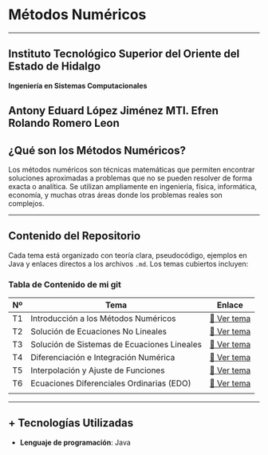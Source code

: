 #  Métodos Numéricos

---

## Instituto Tecnológico Superior del Oriente del Estado de Hidalgo  
**Ingeniería en Sistemas Computacionales**

**Antony Eduard López Jiménez**
**MTI. Efren Rolando Romero Leon**
---

##  ¿Qué son los Métodos Numéricos?

Los métodos numéricos son técnicas matemáticas que permiten encontrar soluciones aproximadas a problemas que no se pueden resolver de forma exacta o analítica. Se utilizan ampliamente en ingeniería, física, informática, economía, y muchas otras áreas donde los problemas reales son complejos.

---

##  Contenido del Repositorio 

Cada tema está organizado con teoría clara, pseudocódigo, ejemplos en Java y enlaces directos a los archivos `.md`. Los temas cubiertos incluyen:

###  Tabla de Contenido de mi git

| Nº | Tema                                        | Enlace                                                                                                                                                                            |
| -- | ------------------------------------------- | --------------------------------------------------------------------------------------------------------------------------------------------------------------------------------- |
| T1 | Introducción a los Métodos Numéricos        | [📘 Ver tema](https://github.com/ANTONY2812/M-todosNum-ricosLalo/blob/main/T1%20-%20Introduccion%20a%20los%20metodos%20numericos/Introduccion%20a%20los%20metodos%20numericos.md) |
| T2 | Solución de Ecuaciones No Lineales          | [📘 Ver tema](https://github.com/ANTONY2812/M-todosNum-ricosLalo/blob/main/T2%20-%20Solucion%20de%20Ecuaciones%20No%20Lineales/Solucion%20de%20Ecuaciones%20No%20Lineales.md)     |
| T3 | Solución de Sistemas de Ecuaciones Lineales | [📘 Ver tema](https://github.com/ANTONY2812/M-todosNum-ricosLalo/blob/main/T3%20-%20Sistemas%20de%20Ecuaciones%20Lineales/Sistemas%20de%20Ecuaciones%20Lineales.md)               |
| T4 | Diferenciación e Integración Numérica       | [📘 Ver tema](https://github.com/ANTONY2812/M-todosNum-ricosLalo/blob/main/T4%20-%20Diferenciacion%20e%20Integracion%20Numerica/Diferenciacion%20e%20Integracion%20Numerica.md)   |
| T5 | Interpolación y Ajuste de Funciones         | [📘 Ver tema](https://github.com/ANTONY2812/M-todosNum-ricosLalo/blob/main/T5%20-%20Interpolacion%20y%20Ajuste%20de%20Funciones/Interpolacion%20y%20Ajuste%20de%20Funciones.md)   |
| T6 | Ecuaciones Diferenciales Ordinarias (EDO)   | [📘 Ver tema](https://github.com/ANTONY2812/M-todosNum-ricosLalo/blob/main/T6%20-%20Ecuaciones%20Diferenciales%20Ordinarias/EDO.md)                                               |
                                      |

---

## + Tecnologías Utilizadas

- **Lenguaje de programación**: Java 




